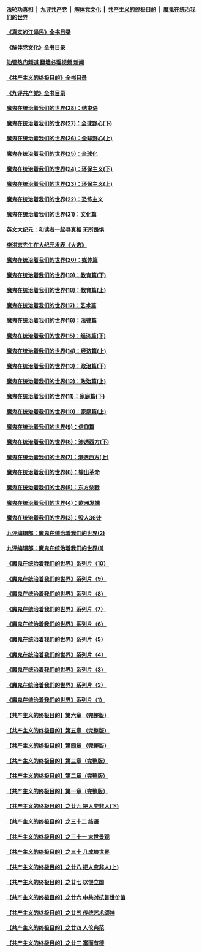 ####  [法轮功真相](../../../../basic/blob/master/README.md?t=05191331) &nbsp;|&nbsp; [九评共产党](../../../../9ping.md/blob/master/README.md?t=05191331) &nbsp;|&nbsp; [解体党文化](../../../../jtdwh.md/blob/master/README.md?t=05191331)  &nbsp;|&nbsp; [共产主义的终极目的](../../../../gczydzjmd.md/blob/master/README.md?t=05191331) &nbsp;|&nbsp; [魔鬼在统治我们的世界](../../../../mgztzwmdsj.md/blob/master/README.md?t=05191331) 

#### [《真实的江泽民》全书目录](../pages/nsc422/n13721399.md?t=05191331) 

#### [《解体党文化》全书目录](../pages/nsc422/n13721157.md?t=05191331) 

#### [油管热门频道 翻墙必看视频 新闻](http://45.76.130.85:81/youtube.html?05191331)

#### [《共产主义的终极目的》全书目录](../pages/nsc422/n13721048.md?t=05191331) 

#### [《九评共产党》全书目录](../pages/nsc422/n13708085.md?t=05191331) 

#### [魔鬼在统治着我们的世界(28)：结束语](../pages/nsc422/n10936246.md?t=05191331) 

#### [魔鬼在统治着我们的世界(27)：全球野心(下)](../pages/nsc422/n10928319.md?t=05191331) 

#### [魔鬼在统治着我们的世界(26)：全球野心(上)](../pages/nsc422/n10900318.md?t=05191331) 

#### [魔鬼在统治着我们的世界(25)：全球化](../pages/nsc422/n10788205.md?t=05191331) 

#### [魔鬼在统治着我们的世界(24)：环保主义(下)](../pages/nsc422/n10695307.md?t=05191331) 

#### [魔鬼在统治着我们的世界(23)：环保主义(上)](../pages/nsc422/n10688613.md?t=05191331) 

#### [魔鬼在统治着我们的世界(22)：恐怖主义](../pages/nsc422/n10614727.md?t=05191331) 

#### [魔鬼在统治着我们的世界(21)：文化篇](../pages/nsc422/n10597706.md?t=05191331) 

#### [英文大纪元：和读者一起寻真相 无所畏惧](../pages/nsc422/n12542027.md?t=05191331) 

#### [李洪志先生在大纪元发表《大选》](../pages/nsc422/n12534746.md?t=05191331) 

#### [魔鬼在统治着我们的世界(20)：媒体篇](../pages/nsc422/n10586579.md?t=05191331) 

#### [魔鬼在统治着我们的世界(19)：教育篇(下)](../pages/nsc422/n10564808.md?t=05191331) 

#### [魔鬼在统治着我们的世界(18)：教育篇(上)](../pages/nsc422/n10526970.md?t=05191331) 

#### [魔鬼在统治着我们的世界(17)：艺术篇](../pages/nsc422/n10499093.md?t=05191331) 

#### [魔鬼在统治着我们的世界(16)：法律篇](../pages/nsc422/n10485969.md?t=05191331) 

#### [魔鬼在统治着我们的世界(15)：经济篇(下)](../pages/nsc422/n10469975.md?t=05191331) 

#### [魔鬼在统治着我们的世界(14)：经济篇(上)](../pages/nsc422/n10457370.md?t=05191331) 

#### [魔鬼在统治着我们的世界(13)：政治篇(下)](../pages/nsc422/n10448270.md?t=05191331) 

#### [魔鬼在统治着我们的世界(12)：政治篇(上)](../pages/nsc422/n10444576.md?t=05191331) 

#### [魔鬼在统治着我们的世界(11)：家庭篇(下)](../pages/nsc422/n10440961.md?t=05191331) 

#### [魔鬼在统治着我们的世界(10)：家庭篇(上)](../pages/nsc422/n10435448.md?t=05191331) 

#### [魔鬼在统治着我们的世界(9)：信仰篇](../pages/nsc422/n10432159.md?t=05191331) 

#### [魔鬼在统治着我们的世界(8)：渗透西方(下)](../pages/nsc422/n10429603.md?t=05191331) 

#### [魔鬼在统治着我们的世界(7)：渗透西方(上)](../pages/nsc422/n10426013.md?t=05191331) 

#### [魔鬼在统治着我们的世界(6)：输出革命](../pages/nsc422/n10421536.md?t=05191331) 

#### [魔鬼在统治着我们的世界(5)：东方杀戮](../pages/nsc422/n10417707.md?t=05191331) 

#### [魔鬼在统治着我们的世界(4)：欧洲发端](../pages/nsc422/n10414890.md?t=05191331) 

#### [魔鬼在统治着我们的世界(3)：毁人36计](../pages/nsc422/n10411583.md?t=05191331) 

#### [九评编辑部：魔鬼在统治着我们的世界(2)](../pages/nsc422/n10410036.md?t=05191331) 

#### [九评编辑部：魔鬼在统治着我们的世界(1)](../pages/nsc422/n10406825.md?t=05191331) 

#### [《魔鬼在统治着我们的世界》系列片（10）](../pages/nsc422/n12292670.md?t=05191331) 

#### [《魔鬼在统治着我们的世界》系列片（9）](../pages/nsc422/n12290859.md?t=05191331) 

#### [《魔鬼在统治着我们的世界》系列片（8）](../pages/nsc422/n12287445.md?t=05191331) 

#### [《魔鬼在统治着我们的世界》系列片（7）](../pages/nsc422/n12283425.md?t=05191331) 

#### [《魔鬼在统治着我们的世界》系列片（6）](../pages/nsc422/n12282314.md?t=05191331) 

#### [《魔鬼在统治着我们的世界》系列片（5）](../pages/nsc422/n12281419.md?t=05191331) 

#### [《魔鬼在统治着我们的世界》系列片（4）](../pages/nsc422/n12274024.md?t=05191331) 

#### [《魔鬼在统治着我们的世界》系列片（3）](../pages/nsc422/n12271322.md?t=05191331) 

#### [《魔鬼在统治着我们的世界》系列片（2）](../pages/nsc422/n12269049.md?t=05191331) 

#### [《魔鬼在统治着我们的世界》系列片（1）](../pages/nsc422/n12267575.md?t=05191331) 

#### [【共产主义的终极目的】第六章 （完整版）](../pages/nsc422/n11428913.md?t=05191331) 

#### [【共产主义的终极目的】第五章 （完整版）](../pages/nsc422/n11428912.md?t=05191331) 

#### [【共产主义的终极目的】第四章 （完整版）](../pages/nsc422/n11428907.md?t=05191331) 

#### [【共产主义的终极目的】第三章（完整版）](../pages/nsc422/n11428848.md?t=05191331) 

#### [【共产主义的终极目的】第二章（完整版）](../pages/nsc422/n11428831.md?t=05191331) 

#### [【共产主义的终极目的】第一章（完整版）](../pages/nsc422/n11417651.md?t=05191331) 

#### [【共产主义的终极目的】之廿九 把人变非人(下)](../pages/nsc422/n11344140.md?t=05191331) 

#### [【共产主义的终极目的】之三十二 结语](../pages/nsc422/n11360535.md?t=05191331) 

#### [【共产主义的终极目的】之三十一 末世景观](../pages/nsc422/n11351129.md?t=05191331) 

#### [【共产主义的终极目的】之三十 几成狼世界](../pages/nsc422/n11348280.md?t=05191331) 

#### [【共产主义的终极目的】之廿八 把人变非人(上)](../pages/nsc422/n11340492.md?t=05191331) 

#### [【共产主义的终极目的】之廿七 以恨立国](../pages/nsc422/n11336944.md?t=05191331) 

#### [【共产主义的终极目的】之廿六 中共对抗普世价值](../pages/nsc422/n11324785.md?t=05191331) 

#### [【共产主义的终极目的】之廿五 传统艺术颂神](../pages/nsc422/n11296396.md?t=05191331) 

#### [【共产主义的终极目的】之廿四 人伦典范](../pages/nsc422/n11296397.md?t=05191331) 

#### [【共产主义的终极目的】之廿三 富而有德](../pages/nsc422/n11283598.md?t=05191331) 

<img src='http://gfw-breaker.win/goodnews/indexes/nsc422.md' width='0px' height='0px'/>
